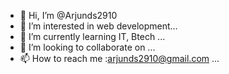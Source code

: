 - 👋 Hi, I’m @Arjunds2910
- 👀 I’m interested in web development...
- 🌱 I’m currently learning IT, Btech ...
- 💞️ I’m looking to collaborate on  ...
- 📫 How to reach me :arjunds2910@gmail.com ...

<!---
Arjunds2910/Arjunds2910 is a ✨ special ✨ repository because its `README.md` (this file) appears on your GitHub profile.
You can click the Preview link to take a look at your changes.
--->
